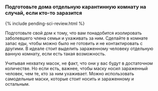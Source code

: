 ### Подготовьте дома отдельную карантинную комнату на случай, если кто-то заразится

{% include pending-sci-review.html %}

Подготовьте свой дом к тому, что вам понадобится изолировать заболевшего члена семьи и ухаживать за ним. Сделайте в комнате запас еды, чтобы можно было не готовить и не контактировать с другими. В идеале стоит выделить зараженному человеку отдельную ванную комнату, если есть такая возможность.

Учитывая нехватку масок, не факт, что они у вас будут в достаточном количестве. Но если есть, важнее, чтобы маску носил зараженный человек, чем те, кто за ним ухаживает. Можно использовать самодельные маски, которые стоит носить и зараженному и остальным.
